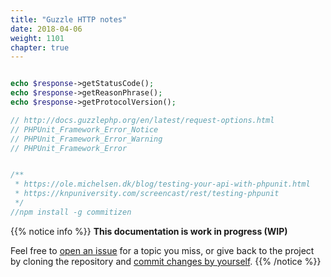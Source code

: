 ```yaml
---
title: "Guzzle HTTP notes"
date: 2018-04-06
weight: 1101
chapter: true
---
```


```php

echo $response->getStatusCode();
echo $response->getReasonPhrase();
echo $response->getProtocolVersion();

// http://docs.guzzlephp.org/en/latest/request-options.html
// PHPUnit_Framework_Error_Notice
// PHPUnit_Framework_Error_Warning
// PHPUnit_Framework_Error


/**
 * https://ole.michelsen.dk/blog/testing-your-api-with-phpunit.html
 * https://knpuniversity.com/screencast/rest/testing-phpunit
 */
//npm install -g commitizen
```

{{% notice info %}}
**This documentation is work in progress (WIP)**

Feel free to [open an issue](https://bitbucket.org/pkollitsch/booka-docs/issues?status=new&status=open) for a topic you miss, or give back to the project by cloning the repository and [commit changes by yourself](https://bitbucket.org/pkollitsch/booka-docs/src).
{{% /notice %}}
